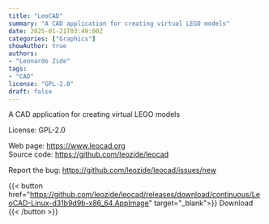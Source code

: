 ```yaml
---
title: "LeoCAD"
summary: "A CAD application for creating virtual LEGO models"
date: 2025-01-21T03:49:00Z
categories: ["Graphics"]
showAuthor: true
authors:
- "Leonardo Zide"
tags: 
- "CAD"
license: "GPL-2.0"
draft: false
---
```


A CAD application for creating virtual LEGO models

License: GPL-2.0

Web page: <https://www.leocad.org>  
Source code: <https://github.com/leozide/leocad>  

Report the bug: <https://github.com/leozide/leocad/issues/new>  

{{< button href="https://github.com/leozide/leocad/releases/download/continuous/LeoCAD-Linux-d31b9d9b-x86_64.AppImage" target="_blank">}}
Download
{{< /button >}}